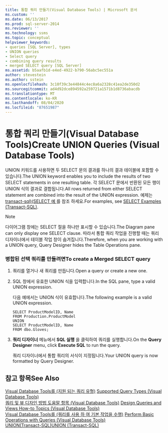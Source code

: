 ```yaml
---
title: 통합 쿼리 만들기(Visual Database Tools) | Microsoft 문서
ms.custom: ''
ms.date: 06/13/2017
ms.prod: sql-server-2014
ms.reviewer: ''
ms.technology: ssms
ms.topic: conceptual
helpviewer_keywords:
- queries [SQL Server], types
- UNION queries
- Select query
- combining query results
- merged SELECT query [SQL Server]
ms.assetid: b5aafb1d-e4ed-4922-b790-56abc5ec551a
author: stevestein
ms.author: sstein
ms.openlocfilehash: 3c10f39c3e44844c4ec8a6a2328c41ea2de350d2
ms.sourcegitcommit: ad4d92dce894592a259721a1571b1d8736abacdb
ms.translationtype: MT
ms.contentlocale: ko-KR
ms.lasthandoff: 08/04/2020
ms.locfileid: "87651987"
---
```

# <a name="create-union-queries-visual-database-tools"></a><span data-ttu-id="b4572-102">통합 쿼리 만들기(Visual Database Tools)</span><span class="sxs-lookup"><span data-stu-id="b4572-102">Create UNION Queries (Visual Database Tools)</span></span>
  <span data-ttu-id="b4572-103">UNION 키워드를 사용하면 두 SELECT 문의 결과를 하나의 결과 테이블에 포함할 수 있습니다.</span><span class="sxs-lookup"><span data-stu-id="b4572-103">The UNION keyword enables you to include the results of two SELECT statements in one resulting table.</span></span> <span data-ttu-id="b4572-104">각 SELECT 문에서 반환된 모든 행이 UNION 식의 결과로 결합됩니다.</span><span class="sxs-lookup"><span data-stu-id="b4572-104">All rows returned from either SELECT statement are combined into the result of the UNION expression.</span></span> <span data-ttu-id="b4572-105">예제는 [transact-sql&#41;&#40;SELECT 예 ](/sql/t-sql/queries/select-examples-transact-sql)를 참조 하세요.</span><span class="sxs-lookup"><span data-stu-id="b4572-105">For examples, see [SELECT Examples &#40;Transact-SQL&#41;](/sql/t-sql/queries/select-examples-transact-sql).</span></span>  
  
> [!NOTE]  
>  <span data-ttu-id="b4572-106">다이어그램 창에는 SELECT 절을 하나만 표시할 수 있습니다.</span><span class="sxs-lookup"><span data-stu-id="b4572-106">The Diagram pane can only display one SELECT clause.</span></span> <span data-ttu-id="b4572-107">따라서 통합 쿼리 작업을 진행할 때는 쿼리 디자이너에서 테이블 작업 창이 숨겨집니다.</span><span class="sxs-lookup"><span data-stu-id="b4572-107">Therefore, when you are working with a UNION query, Query Designer hides the Table Operations pane.</span></span>  
  
### <a name="to-create-a-merged-select-query"></a><span data-ttu-id="b4572-108">병합된 선택 쿼리를 만들려면</span><span class="sxs-lookup"><span data-stu-id="b4572-108">To create a Merged SELECT query</span></span>  
  
1.  <span data-ttu-id="b4572-109">쿼리를 열거나 새 쿼리를 만듭니다.</span><span class="sxs-lookup"><span data-stu-id="b4572-109">Open a query or create a new one.</span></span>  
  
2.  <span data-ttu-id="b4572-110">SQL 창에서 유효한 UNION 식을 입력합니다.</span><span class="sxs-lookup"><span data-stu-id="b4572-110">In the SQL pane, type a valid UNION expression.</span></span>  
  
     <span data-ttu-id="b4572-111">다음 예에서는 UNION 식이 유효합니다.</span><span class="sxs-lookup"><span data-stu-id="b4572-111">The following example is a valid UNION expression.</span></span>  
  
    ```  
    SELECT ProductModelID, Name  
    FROM Production.ProductModel  
    UNION  
    SELECT ProductModelID, Name   
    FROM dbo.Gloves;  
    ```  
  
3.  <span data-ttu-id="b4572-112">**쿼리 디자이너** 메뉴에서 **SQL 실행** 을 클릭하여 쿼리를 실행합니다.</span><span class="sxs-lookup"><span data-stu-id="b4572-112">On the **Query Designer** menu, click **Execute SQL** to run the query.</span></span>  
  
     <span data-ttu-id="b4572-113">쿼리 디자이너에서 통합 쿼리의 서식이 지정됩니다.</span><span class="sxs-lookup"><span data-stu-id="b4572-113">Your UNION query is now formatted by Query Designer.</span></span>  
  
## <a name="see-also"></a><span data-ttu-id="b4572-114">참고 항목</span><span class="sxs-lookup"><span data-stu-id="b4572-114">See Also</span></span>  
 <span data-ttu-id="b4572-115">[Visual Database Tools를 &#40;지원 되는 쿼리 유형&#41;](visual-database-tools.md) </span><span class="sxs-lookup"><span data-stu-id="b4572-115">[Supported Query Types &#40;Visual Database Tools&#41;](visual-database-tools.md) </span></span>  
 <span data-ttu-id="b4572-116">[쿼리 및 뷰 디자인 방법 도움말 항목 &#40;Visual Database Tools&#41;](design-queries-and-views-how-to-topics-visual-database-tools.md) </span><span class="sxs-lookup"><span data-stu-id="b4572-116">[Design Queries and Views How-to Topics &#40;Visual Database Tools&#41;](design-queries-and-views-how-to-topics-visual-database-tools.md) </span></span>  
 <span data-ttu-id="b4572-117">[Visual Database Tools를 &#40;쿼리를 사용 하 여 기본 작업을 수행&#41;](perform-basic-operations-with-queries-visual-database-tools.md) </span><span class="sxs-lookup"><span data-stu-id="b4572-117">[Perform Basic Operations with Queries &#40;Visual Database Tools&#41;](perform-basic-operations-with-queries-visual-database-tools.md) </span></span>  
 [<span data-ttu-id="b4572-118">UNION&#40;Transact-SQL&#41;</span><span class="sxs-lookup"><span data-stu-id="b4572-118">UNION &#40;Transact-SQL&#41;</span></span>](/sql/t-sql/language-elements/set-operators-union-transact-sql)  
  
  
